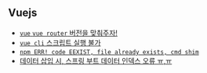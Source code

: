 ## Vuejs
- [`vue` `vue router` 버전을 맞춰주자!](./vue-vuerouter-version.md)
- [`vue cli` 스크립트 실행 불가](./vuecli-script.md)
- [`npm ERR! code EEXIST, file already exists, cmd shim`](./vue-cli.md)
- [데이터 삽입 시, 스프링 부트 데이터 인덱스 오류 ㅠ,ㅠ](./vue-spring-data.md)
